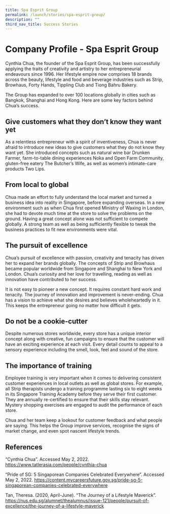 ```yaml
---
title: Spa Esprit Group
permalink: /launch/stories/spa-esprit-group/
description: ""
third_nav_title: Success Stories
---
```

# Company Profile - Spa Esprit Group 

 

Cynthia Chua, the founder of the Spa Esprit Group, has been successfully applying the traits of creativity and artistry to her entrepreneurial endeavours since 1996. Her lifestyle empire now comprises 18 brands across the beauty, lifestyle and food and beverage industries such as Strip, Browhaus, Forty Hands, Tippling Club and Tiong Bahru Bakery.  

 

The Group has expanded to over 100 locations globally in cities such as Bangkok, Shanghai and Hong Kong. Here are some key factors behind Chua’s success.  

 

## Give customers what they don’t know they want yet 

As a relentless entrepreneur with a spirit of inventiveness, Chua is never afraid to introduce new ideas to give customers what they do not know they want yet. She introduced concepts such as natural wine bar Drunken Farmer, farm-to-table dining experiences Noka and Open Farm Community, gluten-free eatery The Butcher’s Wife, as well as women’s intimate-care products Two Lips.  

 

## From local to global  

Chua made an effort to fully understand the local market and turned a business idea into reality in Singapore, before expanding overseas. In a new environment such as when Chua first opened Ministry of Waxing in London, she had to devote much time at the store to solve the problems on the ground. Having a great concept alone was not sufficient to compete globally. A strong team as well as being sufficiently flexible to tweak the business practices to fit new environments were vital.  

 

## The pursuit of excellence 

Chua’s pursuit of excellence with passion, creativity and tenacity has driven her to expand her brands globally. The concepts of Strip and Browhaus became popular worldwide from Singapore and Shanghai to New York and London. Chua’s curiosity and her love for travelling, reading as well as innovation have contributed to her success.  

 

It is not easy to pioneer a new concept. It requires constant hard work and tenacity. The journey of innovation and improvement is never-ending. Chua has a vision to achieve what she desires and believes wholeheartedly in it. This keeps the entrepreneur going no matter how difficult it gets.   

 

## Do not be a cookie-cutter 

Despite numerous stores worldwide, every store has a unique interior concept along with creative, fun campaigns to ensure that the customer will have an exciting experience at each visit. Every detail counts to appeal to a sensory experience including the smell, look, feel and sound of the store.  

 

## The importance of training  

Employee training is very important when it comes to delivering consistent customer experiences in local outlets as well as global stores. For example, all Strip therapists undergo a training programme lasting six to eight weeks in its Singapore Training Academy before they serve their first customer. They are annually re-certified to ensure that their skills stay relevant. Mystery shopping exercises are engaged to audit the performance of each store.  

 

Chua and her team keep a lookout for customer feedback and what people are saying. This helps the Group improve services, recognise the signs of market change, and even spot nascent lifestyle trends.  

 

## References 

“Cynthia Chua”. Accessed May 2, 2022. <https://www.tatlerasia.com/people/cynthia-chua> 

“Pride of SG: 5 Singaporean Companies Celebrated Everywhere”. Accessed May 2, 2022. <https://content.mycareersfuture.gov.sg/pride-sg-5-singaporean-companies-celebrated-everywhere>  

 

Tan, Theresa. (2020, April-June). “The Journey of a Lifestyle Maverick”. <https://nus.edu.sg/alumnet/thealumnus/issue-121/people/pursuit-of-excellence/the-journey-of-a-lifestyle-maverick>